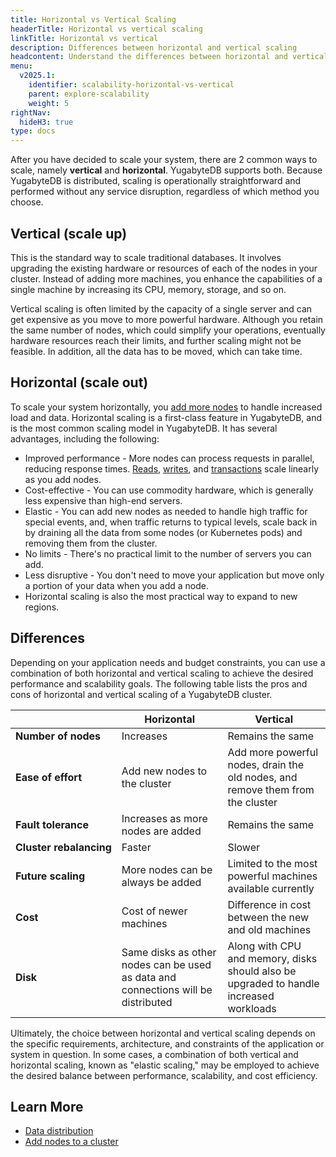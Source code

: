 ```yaml
---
title: Horizontal vs Vertical Scaling
headerTitle: Horizontal vs vertical scaling
linkTitle: Horizontal vs vertical
description: Differences between horizontal and vertical scaling
headcontent: Understand the differences between horizontal and vertical scaling
menu:
  v2025.1:
    identifier: scalability-horizontal-vs-vertical
    parent: explore-scalability
    weight: 5
rightNav:
  hideH3: true
type: docs
---
```


After you have decided to scale your system, there are 2 common ways to scale, namely **vertical** and **horizontal**. YugabyteDB supports both. Because YugabyteDB is distributed, scaling is operationally straightforward and performed without any service disruption, regardless of which method you choose.

## Vertical (scale up)

This is the standard way to scale traditional databases. It involves upgrading the existing hardware or resources of each of the nodes in your cluster. Instead of adding more machines, you enhance the capabilities of a single machine by increasing its CPU, memory, storage, and so on.

Vertical scaling is often limited by the capacity of a single server and can get expensive as you move to more powerful hardware. Although you retain the same number of nodes, which could simplify your operations, eventually hardware resources reach their limits, and further scaling might not be feasible. In addition, all the data has to be moved, which can take time.

## Horizontal (scale out)

To scale your system horizontally, you [add more nodes](../node-addition/) to handle increased load and data. Horizontal scaling is a first-class feature in YugabyteDB, and is the most common scaling model in YugabyteDB. It has several advantages, including the following:

- Improved performance - More nodes can process requests in parallel, reducing response times. [Reads](../scaling-reads/), [writes](../scaling-writes/), and [transactions](../scaling-transactions/) scale linearly as you add nodes.
- Cost-effective - You can use commodity hardware, which is generally less expensive than high-end servers.
- Elastic - You can add new nodes as needed to handle high traffic for special events, and, when traffic returns to typical levels, scale back in by draining all the data from some nodes (or Kubernetes pods) and removing them from the cluster.
- No limits - There's no practical limit to the number of servers you can add.
- Less disruptive - You don't need to move your application but move only a portion of your data when you add a node.
- Horizontal scaling is also the most practical way to expand to new regions.

## Differences

Depending on your application needs and budget constraints, you can use a combination of both horizontal and vertical scaling to achieve the desired performance and scalability goals. The following table lists the pros and cons of horizontal and vertical scaling of a YugabyteDB cluster.

|                         |                           Horizontal                            |                                Vertical                                |
| ----------------------- | --------------------------------------------------------------------------------- | --------------------------------------------------------------------------------------- |
| **Number of nodes**     | Increases                                                                         | Remains the same                                                                        |
| **Ease of effort**      | Add new nodes to the cluster                                                      | Add more powerful nodes, drain the old nodes, and remove them from the cluster           |
| **Fault tolerance**     | Increases as more nodes are added                                           | Remains the same                                                                        |
| **Cluster&nbsp;rebalancing** | Faster                                                                            | Slower                                                                                  |
| **Future scaling**      | More nodes can be always be added                                                      | Limited to the most powerful machines available currently                                   |
| **Cost**                | Cost of newer machines                                                            | Difference in cost between the new and old machines                                          |
| **Disk**                | Same disks as other nodes can be used as data and connections will be distributed | Along with CPU and memory, disks should also be upgraded to handle increased workloads |

Ultimately, the choice between horizontal and vertical scaling depends on the specific requirements, architecture, and constraints of the application or system in question. In some cases, a combination of both vertical and horizontal scaling, known as "elastic scaling," may be employed to achieve the desired balance between performance, scalability, and cost efficiency.

## Learn More

- [Data distribution](../data-distribution)
- [Add nodes to a cluster](../node-addition)